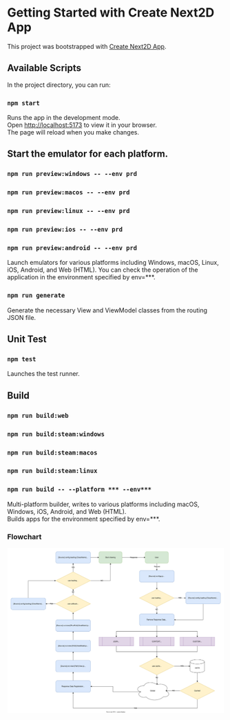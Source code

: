 # Getting Started with Create Next2D App

This project was bootstrapped with [Create Next2D App](https://github.com/Next2D/create-next2d-app).

## Available Scripts

In the project directory, you can run:

### `npm start`

Runs the app in the development mode.  
Open [http://localhost:5173](http://localhost:5173) to view it in your browser.  
The page will reload when you make changes.  

## Start the emulator for each platform.

### `npm run preview:windows -- --env prd`
### `npm run preview:macos -- --env prd`
### `npm run preview:linux -- --env prd`
### `npm run preview:ios -- --env prd`
### `npm run preview:android -- --env prd`

Launch emulators for various platforms including Windows, macOS, Linux, iOS, Android, and Web (HTML).
You can check the operation of the application in the environment specified by env=***.

### `npm run generate`

Generate the necessary View and ViewModel classes from the routing JSON file.

## Unit Test

### `npm test`

Launches the test runner.

## Build

### `npm run build:web`
### `npm run build:steam:windows`
### `npm run build:steam:macos`
### `npm run build:steam:linux`
### `npm run build -- --platform *** --env***`

Multi-platform builder, writes to various platforms including macOS, Windows, iOS, Android, and Web (HTML).  
Builds apps for the environment specified by env=***.

### Flowchart
![Flowchart](https://raw.githubusercontent.com/Next2D/framework/main/Framework_Flowchart.svg)